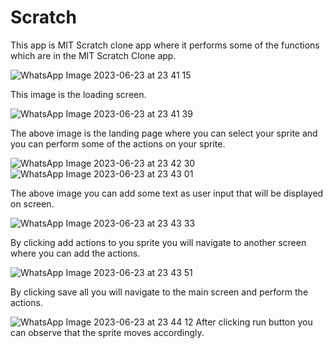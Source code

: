 # Scratch
This app is  MIT Scratch clone app where it performs some of the functions which are in the MIT Scratch Clone app.

![WhatsApp Image 2023-06-23 at 23 41 15](https://github.com/nikki312/Scratch/assets/111264338/2bcdf388-afe9-4a48-a879-01d8adce8e34)

This image is the loading screen.


![WhatsApp Image 2023-06-23 at 23 41 39](https://github.com/nikki312/Scratch/assets/111264338/08085928-80b7-4de4-8352-686dfb70ddb6)

The above image is the landing page where you can select your sprite and you can perform some of the actions on your sprite.


![WhatsApp Image 2023-06-23 at 23 42 30](https://github.com/nikki312/Scratch/assets/111264338/804fdaf9-9a4f-444a-9de8-77f91a9f6063)
![WhatsApp Image 2023-06-23 at 23 43 01](https://github.com/nikki312/Scratch/assets/111264338/c3c7a9f2-56e2-4f8a-95db-5a922a74d208)

The above image you can add some text as user input that will be displayed on screen.


![WhatsApp Image 2023-06-23 at 23 43 33](https://github.com/nikki312/Scratch/assets/111264338/04ba0031-89af-4aac-9504-ca4667776fc6)

By clicking add actions to you sprite you will navigate to another screen where you can add the actions. 

![WhatsApp Image 2023-06-23 at 23 43 51](https://github.com/nikki312/Scratch/assets/111264338/ec3b8ca1-4d6b-4923-b6de-eb58f00f3e9f)

By clicking save all you will navigate to the main screen and perform the actions.

![WhatsApp Image 2023-06-23 at 23 44 12](https://github.com/nikki312/Scratch/assets/111264338/4eab1347-d2ca-4c32-aae4-db4806b85b47)
After clicking run button you can observe that the sprite moves accordingly.



